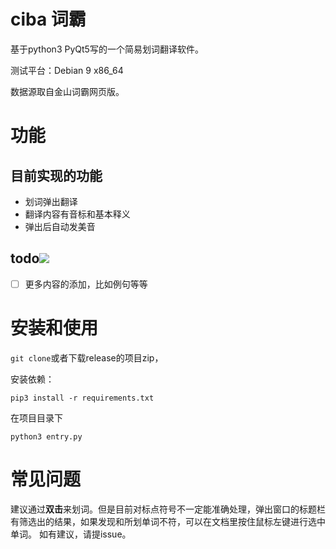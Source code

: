 # ciba 词霸
基于python3 PyQt5写的一个简易划词翻译软件。

测试平台：Debian 9 x86_64

数据源取自金山词霸网页版。

# 功能
## 目前实现的功能

- 划词弹出翻译
- 翻译内容有音标和基本释义
- 弹出后自动发美音

## todo![](http://findicons.com/files/icons/2166/oxygen/32/kontact_todo.png)

- [ ] 更多内容的添加，比如例句等等

# 安装和使用
`git clone`或者下载release的项目zip，

安装依赖：

```shell
pip3 install -r requirements.txt
```
在项目目录下
```shell
python3 entry.py
```
# 常见问题
建议通过**双击**来划词。但是目前对标点符号不一定能准确处理，弹出窗口的标题栏有筛选出的结果，如果发现和所划单词不符，可以在文档里按住鼠标左键进行选中单词。
如有建议，请提issue。